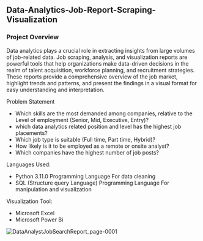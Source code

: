 ## Data-Analytics-Job-Report-Scraping-Visualization

### Project Overview

Data analytics plays a crucial role in extracting insights from large volumes of job-related data. Job scraping, analysis, and visualization reports are powerful tools that help organizations make data-driven decisions in the realm of talent acquisition, workforce planning, and recruitment strategies. These reports provide a comprehensive overview of the job market, highlight trends and patterns, and present the findings in a visual format for easy understanding and interpretation.

Problem Statement
- Which skills are the most demanded among companies, relative to the Level of employment (Senior, Mid, Executive, Entry)?
- which data analytics related position and level has the highest job placements?
- Which job type is suitable (Full time, Part time, Hybrid)?
- How likely is it to be employed as a remote or onsite analyst?
- Which companies have the highest number of job posts?

Languages Used:
- Python 3.11.0	Programming Language For data cleaning
- SQL (Structure query Language)	Programming Language For manipulation and visualization

Visualization Tool:
- Microsoft Excel 
- Microsoft Power Bi 


![DataAnalystJobSearchReport_page-0001](https://github.com/muntzar313/Data-analytics-job-report-scraping-visualization-/assets/83008094/9d8d2c0d-6fdb-49b6-9cc8-512196dde842)
